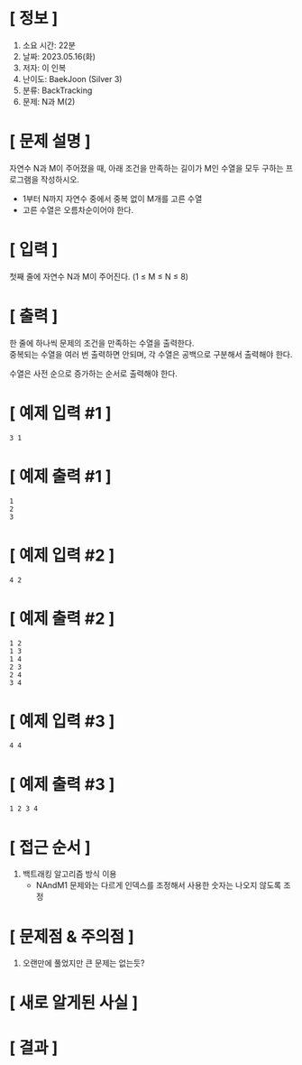 # **[ 정보 ]**
1. 소요 시간: 22분
2. 날짜: 2023.05.16(화)
3. 저자: 이 인복
4. 난이도: BaekJoon (Silver 3)
5. 분류: BackTracking
6. 문제: N과 M(2)

# **[ 문제 설명 ]**
자연수 N과 M이 주어졌을 때, 아래 조건을 만족하는 길이가 M인 수열을 모두 구하는 프로그램을 작성하시오.

- 1부터 N까지 자연수 중에서 중복 없이 M개를 고른 수열
- 고른 수열은 오름차순이어야 한다.

# **[ 입력 ]**
첫째 줄에 자연수 N과 M이 주어진다. (1 ≤ M ≤ N ≤ 8)

# **[ 출력 ]**
한 줄에 하나씩 문제의 조건을 만족하는 수열을 출력한다.   
중복되는 수열을 여러 번 출력하면 안되며, 각 수열은 공백으로 구분해서 출력해야 한다.

수열은 사전 순으로 증가하는 순서로 출력해야 한다.

# **[ 예제 입력 #1 ]**
    3 1

# **[ 예제 출력 #1 ]**
    1
    2
    3

# **[ 예제 입력 #2 ]**
    4 2

# **[ 예제 출력 #2 ]**
    1 2
    1 3
    1 4
    2 3
    2 4
    3 4

# **[ 예제 입력 #3 ]**
    4 4

# **[ 예제 출력 #3 ]**
    1 2 3 4

# **[ 접근 순서 ]**
1. 백트래킹 알고리즘 방식 이용
    - NAndM1 문제와는 다르게 인덱스를 조정해서 사용한 숫자는 나오지 않도록 조정

# **[ 문제점 & 주의점 ]**
1. 오랜만에 풀었지만 큰 문제는 없는듯?

# **[ 새로 알게된 사실 ]**

# **[ 결과 ]**
